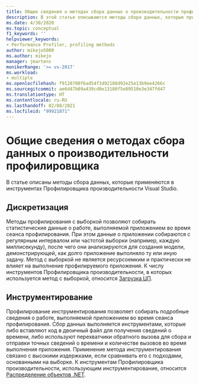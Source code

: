 ```yaml
---
title: Общие сведения о методах сбора данных о производительности профилировщика
description: В этой статье описываются методы сбора данных, которые применяются в инструментах профилировщика производительности Visual Studio.
ms.date: 4/30/2020
ms.topic: conceptual
f1_keywords: ''
helpviewer_keywords:
- Performance Profiler, profiling methods
author: mikejo5000
ms.author: mikejo
manager: jmartens
monikerRange: '>= vs-2017'
ms.workload:
- multiple
ms.openlocfilehash: f9128700f6ad54f3d92108d92e25e13b9ee4266c
ms.sourcegitcommit: ae6d47b09a439cd0e13180f5e89510e3e347fd47
ms.translationtype: HT
ms.contentlocale: ru-RU
ms.lasthandoff: 02/08/2021
ms.locfileid: "99921871"
---
```

# <a name="understand-profiler-performance-collection-methods"></a>Общие сведения о методах сбора данных о производительности профилировщика

В статье описаны методы сбора данных, которые применяются в инструментах Профилировщика производительности Visual Studio. 

## <a name="sampling"></a>Дискретизация

Методы профилирования с выборкой позволяют собирать статистические данные о работе, выполняемой приложением во время сеанса профилирования. При этом данные о приложении собираются с регулярным интервалом или частотой выборки (например, каждую миллисекунду), после чего они анализируются для создания модели, демонстрирующей, как долго приложение выполняло ту или иную задачу. Метод с выборкой не является ресурсоемким и практически не влияет на выполнение профилируемого приложения. К числу инструментов Профилировщика производительности, в которых используется метод с выборкой, относится [Загрузка ЦП](../profiling/cpu-usage.md).

## <a name="instrumentation"></a>Инструментирование

Профилирование инструментирования позволяет собирать подробные сведения о работе, выполняемой приложением во время сеанса профилирования. Сбор данных выполняется инструментами, которые либо вставляют код в двоичный файл для получения сведений о времени, либо используют перехватчики обратного вызова для сбора и отправки точных сведений о времени и количестве вызовов во время выполнения приложения. Применение метода инструментирования связано с высокими издержками, если сравнивать его с подходами, основанными на выборке. К инструментам Профилировщика производительности, использующим инструментирование, относится [Распределение объектов .NET](../profiling/dotnet-alloc-tool.md).